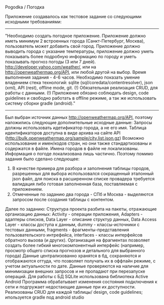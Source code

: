 Pogodka / Погодка

Приложение создавалось как тестовое задание со следующими исходными требованиями:
*********************************************************************************
"Необходимо создать погодное приложение. Приложение должно иметь минимум 2 встроенных города (Санкт-Петербург, Москва), пользователь может добавить свой город. Приложение должно выводить города с указание температуры, приложение должно уметь показывать более подробную информацию по городу и уметь показывать прогноз погоды (3 или 7 дней). http://developer.yahoo.com/weather/, или на http://openweathermap.org/API, или любой другой на выбор.
Время выполнения задания - 4-6 часов.
Необходимо показать умение владением стека технологий: sqlite (sql/coredata/contentresolver), json (xml), API (rest), offline mode, git.
(!) Обязательная реализация CRUD, для работы с данными.
(!) Приложение обязано соблюдать design, code guidelines и свободно работать в offline режиме, а так же использовать систему сборки gradle (android)."
*********************************************************************************

Был выбран источник данных http://openweathermap.org/API, поэтому наложились следующие дополнительные исходные данные:
Запросы должны использовать идетификатор города, а не его имя. Таблица идентификаторов доступна в виде архива на сайте API (http://bulk.openweathermap.org/sample/city.list.json.gz)
Возможно использование и имен/кодов стран, но они также стандартизованы и содержатся в файле. Имена городов в файле не локализованы. Информация о погоде
локализована лишь частично. Поэтому помимо задания было сделано следующее:
1) B качестве примера для разбора и заполнения таблицы городов, разрешенных для выбора 
использовался сокращенный эталонный json файл, для поиска в расширенном списке провадера требуется валидация либо готовая заполненная
база, поставляемая с приложением.
2) Отмеченные по заданию два города - СПб и Москва - выделяются запросом после создания таблицы с контентом.

Далее по заданию:
Структура проекта разбита на пакеты, отражающие организацию данных: Activity - операции приложения, Adapters - адаптеры списков, Data Layer - описание структур данных,
Data Access Layer - классы доступа к данным, dummy - классы-источники с тестовых данными, fragments - фрагменты-представления пользовательского интрефейса, 
interfaces - классы интерфейсов обратного вызова (и других).
Организация на фрагментах позволяет создать более гибкий многокомпонентный интерфейс (например, просмотр общего списка прогнозов и детального для выбранного города)
Данные централизованно хранятся в бд, сохраняются и отображаются оттуда, что позволяет получать их в оффлайн режиме, с учетом актуальности по дате.
Данные проверяются на наличие для минимизации внешних запросов и не пропадают при перезапуске операций.
Для работы с БД SQLite использована библиотека Active Android
Программа обрабатывает изменения состояния подключения к сети и подгружает недостающие данные при их доступности.
Реализованы CRUD для каждой таблицы/ design, code guidelines; ипользуется gradle под android studio



